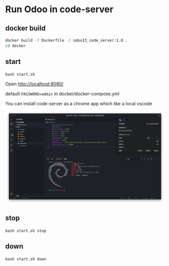 # Run Odoo in code-server

## docker build

```bash
docker build -f Dockerfile -t odoo13_code_server:1.0 .
cd docker
```

## start

`bash start.sh`

Open [http://localhost:8080/](http://localhost:8080/)

default `PASSWORD=admin` in docker/docker-compose.yml

You can install code-server as a chrome app which like a local vscode

![code-server](/docker/code-server.png)

## stop

`bash start.sh stop`

## down

`bash start.sh down`
